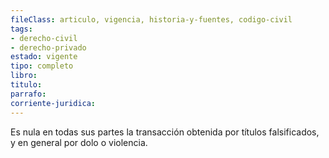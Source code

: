 ```yaml
---
fileClass: articulo, vigencia, historia-y-fuentes, codigo-civil
tags:
- derecho-civil
- derecho-privado
estado: vigente
tipo: completo
libro:
titulo:
parrafo:
corriente-juridica:
---
```

Es nula en todas sus partes la transacción obtenida por títulos falsificados, y en general por dolo o violencia.